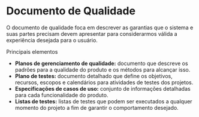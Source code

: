 # Documento de Qualidade

O documento de qualidade foca em descrever as garantias que o sistema e suas partes precisam devem apresentar para considerarmos válida a experiência desejada para o usuário.

Principais elementos

- **Planos de gerenciamento de qualidade:** documento que descreve os padrões para a qualidade do produto e os métodos para alcançar isso.
- **Plano de testes:** documento detalhado que define os objetivos, recursos, escopos e calendários para atividades de testes dos projetos. 
- **Especificações de casos de uso:** conjunto de informações detalhadas para cada funcionalidade do produto.
- **Listas de testes:** listas de testes que podem ser executados a qualquer momento do projeto a fim de garantir o comportamento desejado.